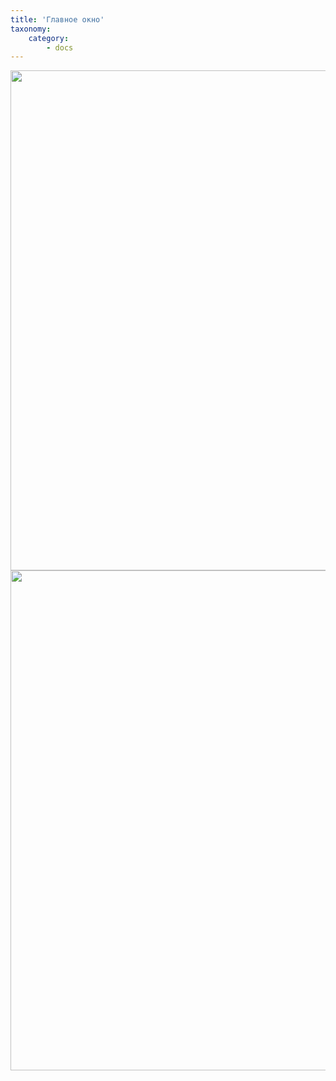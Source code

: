 ```yaml
---
title: 'Главное окно'
taxonomy:
    category:
        - docs
---
```


<img src="https://cloud.githubusercontent.com/assets/20211341/20167519/38f1fe30-a703-11e6-9c8b-67153d2f3fc2.png" width=800 heigth=600 />

<img src="https://cloud.githubusercontent.com/assets/20211341/20169727/41a087ce-a710-11e6-8a52-5ba6bc549eb5.png" width=800 heigth=600 />
